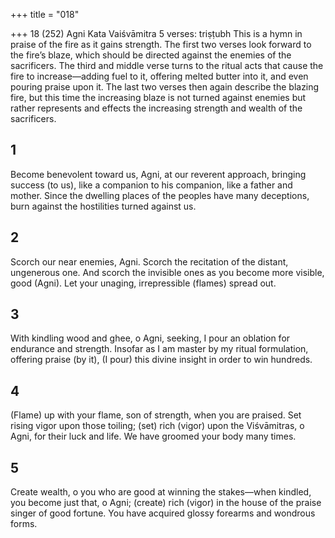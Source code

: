 +++
title = "018"

+++
18 (252) Agni
Kata Vaiśvāmitra
5 verses: triṣṭubh
This is a hymn in praise of the fire as it gains strength. The first two verses look  forward to the fire’s blaze, which should be directed against the enemies of the  sacrificers. The third and middle verse turns to the ritual acts that cause the fire to  increase—adding fuel to it, offering melted butter into it, and even pouring praise upon it. The last two verses then again describe the blazing fire, but this time the  increasing blaze is not turned against enemies but rather represents and effects the  increasing strength and wealth of the sacrificers.
## 1
Become benevolent toward us, Agni, at our reverent approach, bringing  success (to us), like a companion to his companion, like a father and  mother.
Since the dwelling places of the peoples have many deceptions, burn  against the hostilities turned against us.
## 2
Scorch our near enemies, Agni. Scorch the recitation of the distant,  ungenerous one.
And scorch the invisible ones as you become more visible, good (Agni).  Let your unaging, irrepressible (flames) spread out.
## 3
With kindling wood and ghee, o Agni, seeking, I pour an oblation for  endurance and strength.
Insofar as I am master by my ritual formulation, offering praise (by it),  (I pour) this divine insight in order to win hundreds.
## 4
(Flame) up with your flame, son of strength, when you are praised. Set  rising vigor upon those toiling;
(set) rich (vigor) upon the Viśvāmitras, o Agni, for their luck and life. We  have groomed your body many times.
## 5
Create wealth, o you who are good at winning the stakes—when kindled,  you become just that, o Agni;
(create) rich (vigor) in the house of the praise singer of good fortune.  You have acquired glossy forearms and wondrous forms.